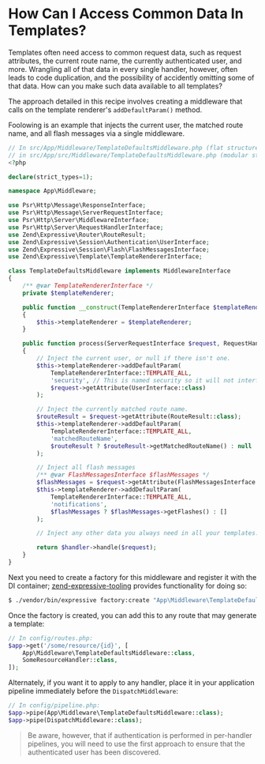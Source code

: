 # How Can I Access Common Data In Templates?

Templates often need access to common request data, such as request attributes,
the current route name, the currently authenticated user, and more. Wrangling
all of that data in every single handler, however, often leads to code
duplication, and the possibility of accidently omitting some of that data. How
can you make such data available to all templates?

The approach detailed in this recipe involves creating a middleware that calls
on the template renderer's `addDefaultParam()` method.

Foolowing is an example that injects the current user, the matched route name,
and all flash messages via a single middleware.

```php
// In src/App/Middleware/TemplateDefaultsMiddleware.php (flat structure), or
// in src/App/src/Middleware/TemplateDefaultsMiddleware.php (modular structure):
<?php

declare(strict_types=1);

namespace App\Middleware;

use Psr\Http\Message\ResponseInterface;
use Psr\Http\Message\ServerRequestInterface;
use Psr\Http\Server\MiddlewareInterface;
use Psr\Http\Server\RequestHandlerInterface;
use Zend\Expressive\Router\RouteResult;
use Zend\Expressive\Session\Authentication\UserInterface;
use Zend\Expressive\Session\Flash\FlashMessagesInterface;
use Zend\Expressive\Template\TemplateRendererInterface;

class TemplateDefaultsMiddleware implements MiddlewareInterface
{
    /** @var TemplateRendererInterface */
    private $templateRenderer;

    public function __construct(TemplateRendererInterface $templateRenderer)
    {
        $this->templateRenderer = $templateRenderer;
    }

    public function process(ServerRequestInterface $request, RequestHandlerInterface $handler) : ResponseInterface
    {
        // Inject the current user, or null if there isn't one.
        $this->templateRenderer->addDefaultParam(
            TemplateRendererInterface::TEMPLATE_ALL,
            'security', // This is named security so it will not interfere with your user admin pages
            $request->getAttribute(UserInterface::class)
        );

        // Inject the currently matched route name.
        $routeResult = $request->getAttribute(RouteResult::class);
        $this->templateRenderer->addDefaultParam(
            TemplateRendererInterface::TEMPLATE_ALL,
            'matchedRouteName',
            $routeResult ? $routeResult->getMatchedRouteName() : null
        );

        // Inject all flash messages
        /** @var FlashMessagesInterface $flashMessages */
        $flashMessages = $request->getAttribute(FlashMessagesInterface::class);
        $this->templateRenderer->addDefaultParam(
            TemplateRendererInterface::TEMPLATE_ALL,
            'notifications',
            $flashMessages ? $flashMessages->getFlashes() : []
        );

        // Inject any other data you always need in all your templates...

        return $handler->handle($request);
    }
}
```

Next you need to create a factory for this middleware and register it with the
DI container; [zend-expressive-tooling](../reference/cli-tooling.md) provides
functionality for doing so:

```bash
$ ./vendor/bin/expressive factory:create "App\Middleware\TemplateDefaultsMiddleware"
```

Once the factory is created, you can add this to any route that may generate a
template:

```php
// In config/routes.php:
$app->get('/some/resource/{id}', [
    App\Middleware\TemplateDefaultsMiddleware::class,
    SomeResourceHandler::class,
]);
```

Alternately, if you want it to apply to any handler, place it in your
application pipeline immediately before the `DispatchMiddleware`:

```php
// In config/pipeline.php:
$app->pipe(App\Middleware\TemplateDefaultsMiddleware::class);
$app->pipe(DispatchMiddleware::class);
```

> Be aware, however, that if authentication is performed in per-handler
> pipelines, you will need to use the first approach to ensure that the
> authenticated user has been discovered.
